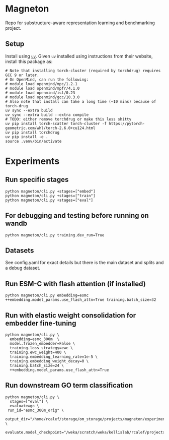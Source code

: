 # Magneton

Repo for substructure-aware representation learning and benchmarking project.

## Setup

Install using [`uv`](https://docs.astral.sh/uv/). Given `uv` installed using instructions from their website, install this package as:
```
# Note that installing torch-cluster (required by torchdrug) requires GCC 9 or later.
# On OpenMind, can run the following:
# module load openmind/mpc/1.2.1 
# module load openmind/mpfr/4.1.0 
# module load openmind/isl/0.23
# module load openmind/gcc/10.3.0
# Also note that install can take a long time (~10 mins) because of torch-drug
uv sync --extra build
uv sync --extra build --extra compile
# TODO: either remove torchdrug or make this less shitty
uv pip install torch-scatter torch-cluster -f https://pytorch-geometric.com/whl/torch-2.6.0+cu124.html
uv pip install torchdrug
uv pip install -e .
source .venv/bin/activate
```

# Experiments

## Run specific stages
```
python magneton/cli.py +stages=["embed"]
python magneton/cli.py +stages=["train"]
python magneton/cli.py +stages=["eval"]
```

## For debugging and testing before running on wandb
```
python magneton/cli.py training.dev_run=True
```

## Datasets
See config.yaml for exact details but there is the main dataset and splits and a debug dataset.

## Run ESM-C with flash attention (if installed)
```
python magneton/cli.py embedding=esmc ++embedding.model_params.use_flash_attn=True training.batch_size=32
```

## Run with elastic weight consolidation for embedder fine-tuning
```
python magneton/cli.py \
  embedding=esmc_300m  \
  model.frozen_embedder=False \
  training.loss_strategy=ewc \
  training.ewc_weight=400 \
  training.embedding_learning_rate=1e-5 \
  training.embedding_weight_decay=0 \
  training.batch_size=24 \
  ++embedding.model_params.use_flash_attn=True
```
## Run downstream GO term classification
```
python magneton/cli.py \
  stages=["eval"] \
  evaluate=go \
 run_id="esmc_300m_orig" \
  output_dir="/home/rcalef/storage/om_storage/projects/magneton/experiments/downstream_evals/esmc_300m_orig" \
 evaluate.model_checkpoint="/weka/scratch/weka/kellislab/rcalef/projects/magneton/experiments/no_finetune/esmc_300m_domain/model_esmc_300m_domain.pt" 
 ```

